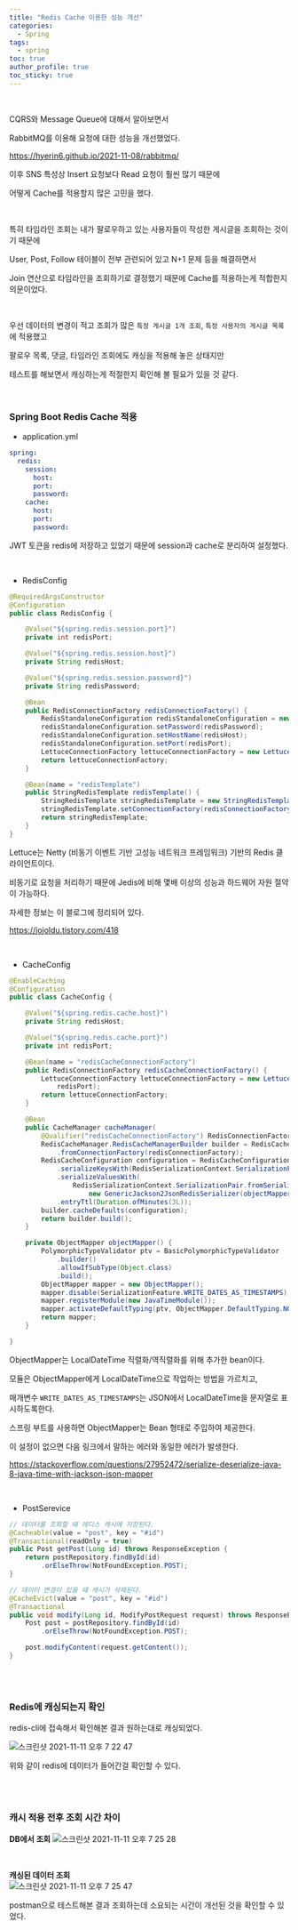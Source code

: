 ```yaml
---   
title: "Redis Cache 이용한 성능 개선"     
categories:
  - Spring 
tags:
  - spring 
toc: true
author_profile: true
toc_sticky: true
---    
```


<br />

CQRS와 Message Queue에 대해서 알아보면서 

RabbitMQ를 이용해 요청에 대한 성능을 개선했었다. 

<https://hyerin6.github.io/2021-11-08/rabbitmq/>

이후 SNS 특성상 Insert 요청보다 Read 요청이 훨씬 많기 때문에 

어떻게 Cache를 적용할지 많은 고민을 했다. 

<br />

특히 타임라인 조회는 내가 팔로우하고 있는 사용자들이 작성한 게시글을 조회하는 것이기 때문에 

User, Post, Follow 테이블이 전부 관련되어 있고 N+1 문제 등을 해결하면서 

Join 연산으로 타임라인을 조회하기로 결정했기 때문에 Cache를 적용하는게 적합한지 의문이었다. 

<br />

우선 데이터의 변경이 적고 조회가 많은 `특정 게시글 1개 조회`, `특정 사용자의 게시글 목록`에 적용했고 

팔로우 목록, 댓글, 타임라인 조회에도 캐싱을 적용해 놓은 상태지만 

테스트를 해보면서 캐싱하는게 적절한지 확인해 볼 필요가 있을 것 같다. 

<br />

### Spring Boot Redis Cache 적용    

* application.yml

```yaml
spring:
  redis:
    session:
      host: 
      port: 
      password: 
    cache:
      host: 
      port: 
      password:
```

JWT 토큰을 redis에 저장하고 있었기 때문에 session과 cache로 분리하여 설정했다. 


<br />


* RedisConfig

```java
@RequiredArgsConstructor
@Configuration
public class RedisConfig {

	@Value("${spring.redis.session.port}")
	private int redisPort;

	@Value("${spring.redis.session.host}")
	private String redisHost;

	@Value("${spring.redis.session.password}")
	private String redisPassword;

	@Bean
	public RedisConnectionFactory redisConnectionFactory() {
		RedisStandaloneConfiguration redisStandaloneConfiguration = new RedisStandaloneConfiguration();
		redisStandaloneConfiguration.setPassword(redisPassword);
		redisStandaloneConfiguration.setHostName(redisHost);
		redisStandaloneConfiguration.setPort(redisPort);
		LettuceConnectionFactory lettuceConnectionFactory = new LettuceConnectionFactory(redisStandaloneConfiguration);
		return lettuceConnectionFactory;
	}

	@Bean(name = "redisTemplate")
	public StringRedisTemplate redisTemplate() {
		StringRedisTemplate stringRedisTemplate = new StringRedisTemplate();
		stringRedisTemplate.setConnectionFactory(redisConnectionFactory());
		return stringRedisTemplate;
	}
}
```



Lettuce는 Netty (비동기 이벤트 기반 고성능 네트워크 프레임워크) 기반의 Redis 클라이언트이다. 

비동기로 요청을 처리하기 때문에 Jedis에 비해 몇배 이상의 성능과 하드웨어 자원 절약이 가능하다. 

자세한 정보는 이 블로그에 정리되어 있다. 

<https://jojoldu.tistory.com/418>

<br />


* CacheConfig
 
```java
@EnableCaching
@Configuration
public class CacheConfig {

	@Value("${spring.redis.cache.host}")
	private String redisHost;

	@Value("${spring.redis.cache.port}")
	private int redisPort;

	@Bean(name = "redisCacheConnectionFactory")
	public RedisConnectionFactory redisCacheConnectionFactory() {
		LettuceConnectionFactory lettuceConnectionFactory = new LettuceConnectionFactory(redisHost,
			redisPort);
		return lettuceConnectionFactory;
	}

	@Bean
	public CacheManager cacheManager(
		@Qualifier("redisCacheConnectionFactory") RedisConnectionFactory redisConnectionFactory) {
		RedisCacheManager.RedisCacheManagerBuilder builder = RedisCacheManager.RedisCacheManagerBuilder
			.fromConnectionFactory(redisConnectionFactory);
		RedisCacheConfiguration configuration = RedisCacheConfiguration.defaultCacheConfig()
			.serializeKeysWith(RedisSerializationContext.SerializationPair.fromSerializer(new StringRedisSerializer()))
			.serializeValuesWith(
				RedisSerializationContext.SerializationPair.fromSerializer(
					new GenericJackson2JsonRedisSerializer(objectMapper())))
			.entryTtl(Duration.ofMinutes(3L));
		builder.cacheDefaults(configuration);
		return builder.build();
	}

	private ObjectMapper objectMapper() {
		PolymorphicTypeValidator ptv = BasicPolymorphicTypeValidator
			.builder()
			.allowIfSubType(Object.class)
			.build();
		ObjectMapper mapper = new ObjectMapper();
		mapper.disable(SerializationFeature.WRITE_DATES_AS_TIMESTAMPS);
		mapper.registerModule(new JavaTimeModule());
		mapper.activateDefaultTyping(ptv, ObjectMapper.DefaultTyping.NON_FINAL);
		return mapper;
	}

}
```


ObjectMapper는 LocalDateTime 직렬화/역직렬화를 위해 추가한 bean이다. 

모듈은 ObjectMapper에게 LocalDateTime으로 작업하는 방법을 가르치고, 

매개변수 `WRITE_DATES_AS_TIMESTAMPS`는 JSON에서 LocalDateTime을 문자열로 표시하도록한다. 

스프링 부트를 사용하면 ObjectMapper는 Bean 형태로 주입하여 제공한다. 

이 설정이 없으면 다음 링크에서 말하는 에러와 동일한 에러가 발생한다.   

<https://stackoverflow.com/questions/27952472/serialize-deserialize-java-8-java-time-with-jackson-json-mapper>



<br />


* PostSerevice 

```java
// 데이터를 조회할 때 레디스 캐시에 저장된다. 
@Cacheable(value = "post", key = "#id")
@Transactional(readOnly = true)
public Post getPost(Long id) throws ResponseException {
	return postRepository.findById(id)
		.orElseThrow(NotFoundException.POST);
}

// 데이터 변경이 있을 때 캐시가 삭제된다.
@CacheEvict(value = "post", key = "#id")
@Transactional
public void modify(Long id, ModifyPostRequest request) throws ResponseException {
	Post post = postRepository.findById(id)
		.orElseThrow(NotFoundException.POST);

	post.modifyContent(request.getContent());
}
```


<br />
<br />

### Redis에 캐싱되는지 확인 

redis-cli에 접속해서 확인해본 결과 원하는대로 캐싱되었다. 

![스크린샷 2021-11-11 오후 7 22 47](https://user-images.githubusercontent.com/33855307/141317412-c51aa74a-98c4-450e-80d6-d25ba791e39a.png)

위와 같이 redis에 데이터가 들어간걸 확인할 수 있다. 

<br />
<br />

### 캐시 적용 전후 조회 시간 차이 

**DB에서 조회** 
![스크린샷 2021-11-11 오후 7 25 28](https://user-images.githubusercontent.com/33855307/141317840-f1a1a5c2-b6ca-4de8-8cd1-37575b28cd0f.png)


<br />  


**캐싱된 데이터 조회**  
![스크린샷 2021-11-11 오후 7 25 47](https://user-images.githubusercontent.com/33855307/141317831-04f4fedd-4f1c-4181-abb7-bd16f68ac9b1.png)




postman으로 테스트해본 결과 조회하는데 소요되는 시간이 개선된 것을 확인할 수 있었다. 



<br />

